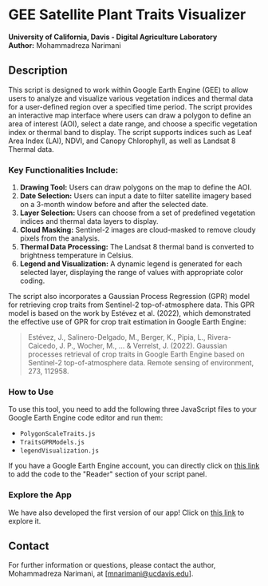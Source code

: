 # GEE Satellite Plant Traits Visualizer

**University of California, Davis - Digital Agriculture Laboratory**  
**Author:** Mohammadreza Narimani

## Description

This script is designed to work within Google Earth Engine (GEE) to allow users to analyze and visualize various vegetation indices and thermal data for a user-defined region over a specified time period. The script provides an interactive map interface where users can draw a polygon to define an area of interest (AOI), select a date range, and choose a specific vegetation index or thermal band to display. The script supports indices such as Leaf Area Index (LAI), NDVI, and Canopy Chlorophyll, as well as Landsat 8 Thermal data.

### Key Functionalities Include:
1. **Drawing Tool:** Users can draw polygons on the map to define the AOI.
2. **Date Selection:** Users can input a date to filter satellite imagery based on a 3-month window before and after the selected date.
3. **Layer Selection:** Users can choose from a set of predefined vegetation indices and thermal data layers to display.
4. **Cloud Masking:** Sentinel-2 images are cloud-masked to remove cloudy pixels from the analysis.
5. **Thermal Data Processing:** The Landsat 8 thermal band is converted to brightness temperature in Celsius.
6. **Legend and Visualization:** A dynamic legend is generated for each selected layer, displaying the range of values with appropriate color coding.

The script also incorporates a Gaussian Process Regression (GPR) model for retrieving crop traits from Sentinel-2 top-of-atmosphere data. This GPR model is based on the work by Estévez et al. (2022), which demonstrated the effective use of GPR for crop trait estimation in Google Earth Engine:

> Estévez, J., Salinero-Delgado, M., Berger, K., Pipia, L., Rivera-Caicedo, J. P., Wocher, M., ... & Verrelst, J. (2022). Gaussian processes retrieval of crop traits in Google Earth Engine based on Sentinel-2 top-of-atmosphere data. Remote sensing of environment, 273, 112958.

### How to Use
To use this tool, you need to add the following three JavaScript files to your Google Earth Engine code editor and run them:

- `PolygonScaleTraits.js`
- `TraitsGPRModels.js`
- `legendVisualization.js`

If you have a Google Earth Engine account, you can directly click on [this link](https://code.earthengine.google.com/?accept_repo=users/mnarimani/SatellitePlantTraitsVisualizer) to add the code to the "Reader" section of your script panel.

### Explore the App
We have also developed the first version of our app! Click on [this link](https://ee-mnarimani.projects.earthengine.app/view/digitalaglabsatelliteplanttraitsvisualizer) to explore it.

## Contact

For further information or questions, please contact the author, Mohammadreza Narimani, at [mnarimani@ucdavis.edu].
